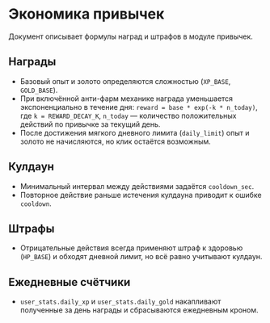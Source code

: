 # Экономика привычек

Документ описывает формулы наград и штрафов в модуле привычек.

## Награды
- Базовый опыт и золото определяются сложностью (`XP_BASE`, `GOLD_BASE`).
- При включённой анти-фарм механике награда уменьшается экспоненциально в
  течение дня: `reward = base * exp(-k * n_today)`, где `k = REWARD_DECAY_K`,
  `n_today` — количество положительных действий по привычке за текущий день.
- После достижения мягкого дневного лимита (`daily_limit`) опыт и золото не
  начисляются, но клик остаётся возможным.

## Кулдаун
- Минимальный интервал между действиями задаётся `cooldown_sec`.
- Повторное действие раньше истечения кулдауна приводит к ошибке `cooldown`.

## Штрафы
- Отрицательные действия всегда применяют штраф к здоровью (`HP_BASE`) и
  обходят дневной лимит, но всё равно учитывают кулдаун.

## Ежедневные счётчики
- `user_stats.daily_xp` и `user_stats.daily_gold` накапливают полученные за
  день награды и сбрасываются ежедневным кроном.

